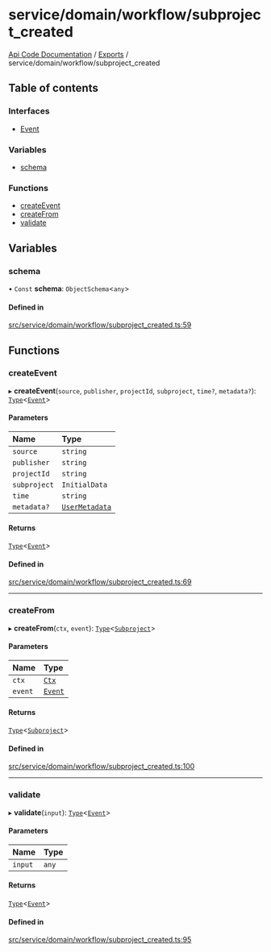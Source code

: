 # service/domain/workflow/subproject\_created
 
[Api Code Documentation](../README.md) / [Exports](../modules.md) / service/domain/workflow/subproject\_created

## Table of contents

### Interfaces

- [Event](../interfaces/service_domain_workflow_subproject_created.Event.md)

### Variables

- [schema](service_domain_workflow_subproject_created.md#schema)

### Functions

- [createEvent](service_domain_workflow_subproject_created.md#createevent)
- [createFrom](service_domain_workflow_subproject_created.md#createfrom)
- [validate](service_domain_workflow_subproject_created.md#validate)

## Variables

### schema

• `Const` **schema**: `ObjectSchema`\<`any`\>

#### Defined in

[src/service/domain/workflow/subproject_created.ts:59](https://github.com/openkfw/TruBudget/blob/1602d8b/api/src/service/domain/workflow/subproject_created.ts#L59)

## Functions

### createEvent

▸ **createEvent**(`source`, `publisher`, `projectId`, `subproject`, `time?`, `metadata?`): [`Type`](result.md#type)\<[`Event`](../interfaces/service_domain_workflow_subproject_created.Event.md)\>

#### Parameters

| Name | Type |
| :------ | :------ |
| `source` | `string` |
| `publisher` | `string` |
| `projectId` | `string` |
| `subproject` | `InitialData` |
| `time` | `string` |
| `metadata?` | [`UserMetadata`](service_domain_metadata.md#usermetadata) |

#### Returns

[`Type`](result.md#type)\<[`Event`](../interfaces/service_domain_workflow_subproject_created.Event.md)\>

#### Defined in

[src/service/domain/workflow/subproject_created.ts:69](https://github.com/openkfw/TruBudget/blob/1602d8b/api/src/service/domain/workflow/subproject_created.ts#L69)

___

### createFrom

▸ **createFrom**(`ctx`, `event`): [`Type`](result.md#type)\<[`Subproject`](../interfaces/service_domain_workflow_subproject.Subproject.md)\>

#### Parameters

| Name | Type |
| :------ | :------ |
| `ctx` | [`Ctx`](../interfaces/lib_ctx.Ctx.md) |
| `event` | [`Event`](../interfaces/service_domain_workflow_subproject_created.Event.md) |

#### Returns

[`Type`](result.md#type)\<[`Subproject`](../interfaces/service_domain_workflow_subproject.Subproject.md)\>

#### Defined in

[src/service/domain/workflow/subproject_created.ts:100](https://github.com/openkfw/TruBudget/blob/1602d8b/api/src/service/domain/workflow/subproject_created.ts#L100)

___

### validate

▸ **validate**(`input`): [`Type`](result.md#type)\<[`Event`](../interfaces/service_domain_workflow_subproject_created.Event.md)\>

#### Parameters

| Name | Type |
| :------ | :------ |
| `input` | `any` |

#### Returns

[`Type`](result.md#type)\<[`Event`](../interfaces/service_domain_workflow_subproject_created.Event.md)\>

#### Defined in

[src/service/domain/workflow/subproject_created.ts:95](https://github.com/openkfw/TruBudget/blob/1602d8b/api/src/service/domain/workflow/subproject_created.ts#L95)
